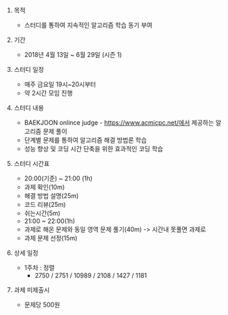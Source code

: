1. 목적
	- 스터디를 통하여 지속적인 알고리즘 학습 동기 부여

2. 기간
	- 2018년 4월 13일 ~ 6월 29일 (시즌 1)

3. 스터디 일정
	- 매주 금요일 19시~20시부터
	- 약 2시간 모임 진행

4. 스터디 내용
	- BAEKJOON onlince judge - https://www.acmicpc.net/에서 제공하는 알고리즘 문제 풀이 
	- 단계별 문제를 통하여 알고리즘 해결 방법론 학습
	- 성능 향상 및 코딩 시간 단축을 위한 효과적인 코딩 학습

5. 스터디 시간표
	- 20:00(기준) ~ 21:00 (1h)
	- 과제 확인(10m)
	- 해결 방법 설명(25m)
	- 코드 리뷰(25m)
	- 쉬는시간(5m)
	- 21:00 ~ 22:00(1h)
	- 과제로 해온 문제와 동일 영역 문제 풀기(40m) -> 시간내 못풀면 과제로
	- 과제 문제 선정(15m)

6. 상세 일정
	- 1주차 : 정렬
		- 2750 / 2751 / 10989 / 2108 / 1427 / 1181

7. 과제 미제출시
	- 문제당 500원
